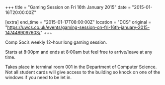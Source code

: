 +++
title = "Gaming Session on Fri 16th January 2015"
date = "2015-01-16T20:00:00Z"

[extra]
end_time = "2015-01-17T08:00:00Z"
location = "DCS"
original = "https://uwcs.co.uk/events/gaming-session-on-fri-16th-january-2015-1474489097603/"
+++

Comp Soc’s weekly 12-hour long gaming session.

Starts at 8:00pm and ends at 8:00am but feel free to arrive/leave at any time.

Takes place in terminal room 001 in the Department of Computer Science. Not all student cards will give access to the building so knock on one of the windows if you need to be let in.

